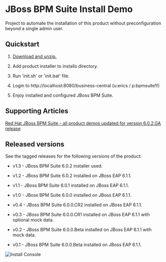 JBoss BPM Suite Install Demo 
=============================

Project to automate the installation of this product without preconfiguration beyond a single admin user.

Quickstart
----------

1. [Download and unzip.]()

2. Add product installer to installs directory.

3. Run 'init.sh' or 'init.bat' file.

4. Login to http://localhost:8080/business-central  (u:erics / p:bpmsuite1!)

5. Enjoy installed and configured JBoss BPM Suite.


Supporting Articles
-------------------

[Red Hat JBoss BPM Suite - all product demos updated for version 6.0.2.GA release](http://www.schabell.org/2014/07/redhat-jboss-bpmsuite-product-demos-6.0.2-updated.html)


Released versions
-----------------

See the tagged releases for the following versions of the product:

- v1.3 - JBoss BPM Suite 6.0.2 installer used. 

- v1.2 - JBoss BPM Suite 6.0.2 installed on JBoss EAP 6.1.1.

- v1.1 - JBoss BPM Suite 6.0.1 installed on JBoss EAP 6.1.1.

- v1.0 - JBoss BPM Suite 6.0.0 installed on JBoss EAP 6.1.1.

- v0.4 - JBoss BPM Suite 6.0.0.CR2 installed on JBoss EAP 6.1.1.

- v0.3 - JBoss BPM Suite 6.0.0.CR1 installed on JBoss EAP 6.1.1 with optional mock data.

- v0.2 - JBoss BPM Suite 6.0.0.Beta installed on JBoss EAP 6.1.1 with mock data.

- v0.1 - JBoss BPM Suite 6.0.0.Beta installed on JBoss EAP 6.1.1.


![Install Console](https://github.com/eschabell/bpms-install-demo/blob/master/support/install-console.png?raw=true)

